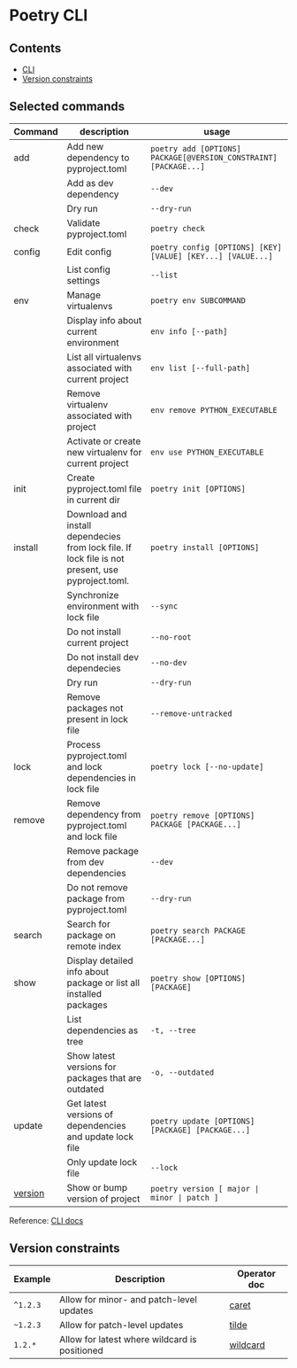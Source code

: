 # Poetry CLI

## Contents
- [CLI](#selected-commands)
- [Version constraints](#version-constraints)

## Selected commands

| Command | description | usage |
| ------- | ----------- | ----- |
|add|Add new dependency to pyproject.toml|`poetry add [OPTIONS] PACKAGE[@VERSION_CONSTRAINT] [PACKAGE...]`|
||Add as dev dependency|`--dev`|
||Dry run|`--dry-run`|
|check|Validate pyproject.toml|`poetry check`|
|config|Edit config|`poetry config [OPTIONS] [KEY] [VALUE] [KEY...] [VALUE...]`|
||List config settings|`--list`|
|env|Manage virtualenvs|`poetry env SUBCOMMAND`|
||Display info about current environment|`env info [--path]`|
||List all virtualenvs associated with current project|`env list [--full-path]`|
||Remove virtualenv associated with project|`env remove PYTHON_EXECUTABLE`|
||Activate or create new virtualenv for current project|`env use PYTHON_EXECUTABLE`|
|init|Create pyproject.toml file in current dir|`poetry init [OPTIONS]`|
|install|Download and install dependecies from lock file. If lock file is not present, use pyproject.toml.|`poetry install [OPTIONS]`|
||Synchronize environment with lock file|`--sync`|
||Do not install current project|`--no-root`|
||Do not install dev dependecies|`--no-dev`|
||Dry run|`--dry-run`|
||Remove packages not present in lock file|`--remove-untracked`|
|lock|Process pyproject.toml and lock dependencies in lock file|`poetry lock [--no-update]`|
|remove|Remove dependency from pyproject.toml and lock file|`poetry remove [OPTIONS] PACKAGE [PACKAGE...]`|
||Remove package from dev dependencies|`--dev`|
||Do not remove package from pyproject.toml|`--dry-run`|
|search|Search for package on remote index|`poetry search PACKAGE [PACKAGE...]`|
|show|Display detailed info about package or list all installed packages|`poetry show [OPTIONS] [PACKAGE]`|
||List dependencies as tree|`-t, --tree`|
||Show latest versions for packages that are outdated|`-o, --outdated`|
|update|Get latest versions of dependencies and update lock file|`poetry update [OPTIONS] [PACKAGE] [PACKAGE...]`|
||Only update lock file|`--lock`|
|[version](https://python-poetry.org/docs/master/cli/#version)|Show or bump version of project|`poetry version [ major \| minor \| patch ]`|

Reference: [CLI docs](https://python-poetry.org/docs/cli/)

## Version constraints
| Example | Description | Operator doc |
| -------- | ----------- | -------- |
|`^1.2.3`|Allow for minor- and patch-level updates|[caret](https://python-poetry.org/docs/dependency-specification/#caret-requirements)|
|`~1.2.3`|Allow for patch-level updates|[tilde](https://python-poetry.org/docs/dependency-specification/#tilde-requirements)|
|`1.2.*`|Allow for latest where wildcard is positioned|[wildcard](https://python-poetry.org/docs/dependency-specification/#wildcard-requirements)|